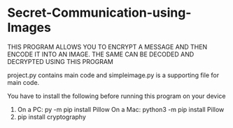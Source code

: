 # Secret-Communication-using-Images
THIS PROGRAM ALLOWS YOU TO ENCRYPT A MESSAGE AND THEN ENCODE IT INTO AN IMAGE.
THE SAME CAN BE DECODED AND DECRYPTED USING THIS PROGRAM

project.py contains main code and simpleimage.py is a supporting file for main code.

You have to install the following before running this program on your device
1) On a PC: py -m pip install Pillow
   On a Mac: python3 -m pip install Pillow
2) pip install cryptography
